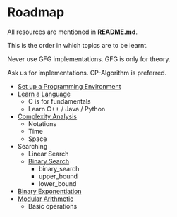 # Roadmap

All resources are mentioned in **README.md**.

This is the order in which topics are to be learnt.

Never use GFG implementations. GFG is only for theory.

Ask us for implementations. CP-Algorithm is preferred.

- [Set up a Programming Environment](https://github.com/pranavsindura/cp-resources#environment)
- [Learn a Language](https://github.com/pranavsindura/cp-resources#c)
	- C is for fundamentals
	- Learn C++ / Java / Python
- [Complexity Analysis](https://github.com/pranavsindura/cp-resources#user-content-complexity-analysis)
	- Notations
	- Time
	- Space
- Searching
	- Linear Search
	- [Binary Search](https://github.com/pranavsindura/cp-resources#user-content-binary-search)
		- binary_search
		- upper_bound
		- lower_bound
- [Binary Exponentiation](https://github.com/pranavsindura/cp-resources#user-content-binary-exp)
- [Modular Arithmetic](https://github.com/pranavsindura/cp-resources#user-content-modular-arithmetic)
	- Basic operations
	